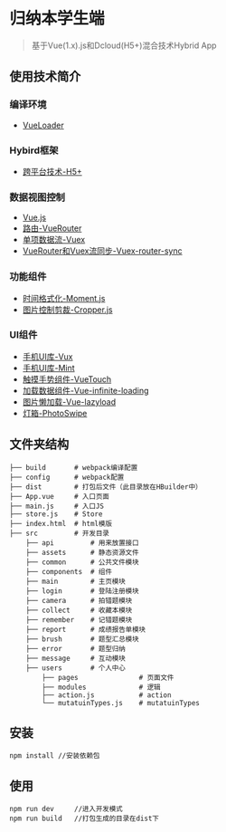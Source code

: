 ﻿# 归纳本学生端

> 基于Vue(1.x).js和Dcloud(H5+)混合技术Hybrid App

## 使用技术简介

### 编译环境
- [VueLoader][4]
### Hybird框架
- [跨平台技术-H5+][1]
### 数据视图控制
- [Vue.js][2]
- [路由-VueRouter][3]  
- [单项数据流-Vuex][6]
- [VueRouter和Vuex流同步-Vuex-router-sync][7]
### 功能组件
- [时间格式化-Moment.js][8]
- [图片控制剪裁-Cropper.js][11]
### UI组件
- [手机UI库-Vux][5]
- [手机UI库-Mint][14]
- [触摸手势组件-VueTouch][9]
- [加载数据组件-Vue-infinite-loading][10]
- [图片懒加载-Vue-lazyload][12]
- [灯箱-PhotoSwipe][13]
 
## 文件夹结构
   
    ├── build       # webpack编译配置
    ├── config      # webpack配置
    ├── dist        # 打包后文件（此目录放在HBuilder中）
    ├── App.vue     # 入口页面
    ├── main.js     # 入口JS
    ├── store.js    # Store
    ├── index.html  # html模版
    ├── src         # 开发目录
        ├── api         # 用来放置接口
        ├── assets      # 静态资源文件
        ├── common      # 公共文件模块
        ├── components  # 组件
        ├── main        # 主页模块
        ├── login       # 登陆注册模块
        ├── camera      # 拍错题模块
        ├── collect     # 收藏本模块
        ├── remember    # 记错题模块
        ├── report      # 成绩报告单模块
        ├── brush       # 题型汇总模块
        ├── error       # 题型归纳
        ├── message     # 互动模块
        ├── users       # 个人中心
            ├── pages               # 页面文件
            ├── modules             # 逻辑
            ├── action.js           # action
            └── mutatuinTypes.js    # mutatuinTypes


## 安装

    npm install //安装依赖包

## 使用

    npm run dev     //进入开发模式
    npm run build   //打包生成的目录在dist下


  [1]: http://www.dcloud.io/runtime.html
  [2]: http://cn.vuejs.org/guide/
  [3]: http://router.vuejs.org/zh-cn/index.html
  [4]: http://vue-loader.vuejs.org/en/index.html
  [5]: https://vuxjs.gitbooks.io/vux/content/about/component-standard.html
  [6]: http://vuex.vuejs.org/zh-cn/index.html
  [7]: https://github.com/vuejs/vuex-router-sync
  [8]: http://momentjs.cn/
  [9]: https://github.com/vuejs/vue-touch
  [10]: https://peachscript.github.io/vue-infinite-loading/#!/slots
  [11]: https://fengyuanchen.github.io/cropperjs/
  [12]: https://github.com/hilongjw/vue-lazyload
  [13]: https://github.com/dimsemenov/PhotoSwipe
  [14]: https://github.com/ElemeFE/mint-ui/tree/1.x
  